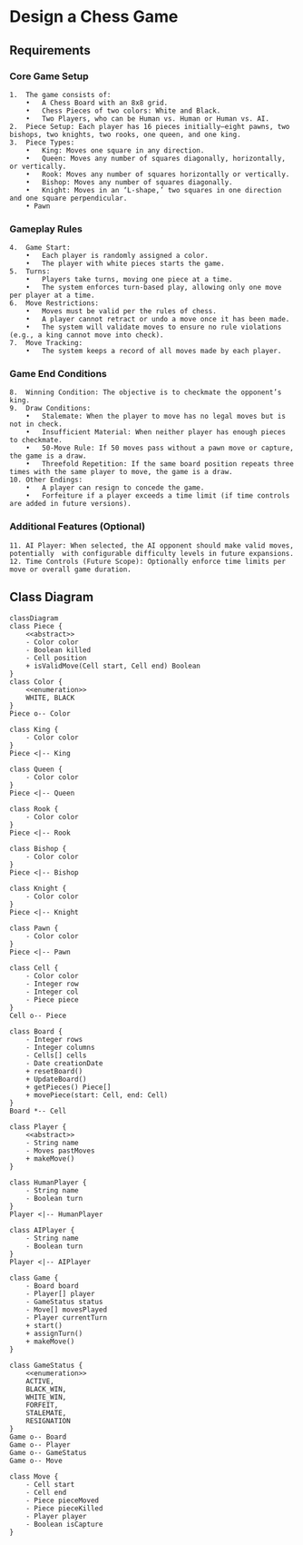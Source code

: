 # Design a Chess Game

## Requirements

### Core Game Setup

	1.	The game consists of:
	    •	A Chess Board with an 8x8 grid.
	    •	Chess Pieces of two colors: White and Black.
	    •	Two Players, who can be Human vs. Human or Human vs. AI.
	2.	Piece Setup: Each player has 16 pieces initially—eight pawns, two bishops, two knights, two rooks, one queen, and one king.
	3.	Piece Types:
        •	King: Moves one square in any direction.
        •	Queen: Moves any number of squares diagonally, horizontally, or vertically.
        •	Rook: Moves any number of squares horizontally or vertically.
        •	Bishop: Moves any number of squares diagonally.
        •	Knight: Moves in an ‘L-shape,’ two squares in one direction and one square perpendicular.
        • Pawn
	    

### Gameplay Rules

	4.	Game Start:
        •	Each player is randomly assigned a color.
        •	The player with white pieces starts the game.
	5.	Turns:
        •	Players take turns, moving one piece at a time.
        •	The system enforces turn-based play, allowing only one move per player at a time.
	6.	Move Restrictions:
        •	Moves must be valid per the rules of chess.
        •	A player cannot retract or undo a move once it has been made.
        •	The system will validate moves to ensure no rule violations (e.g., a king cannot move into check).
	7.	Move Tracking:
	    •	The system keeps a record of all moves made by each player.

### Game End Conditions

	8.	Winning Condition: The objective is to checkmate the opponent’s king.
	9.	Draw Conditions:
        •	Stalemate: When the player to move has no legal moves but is not in check.
        •	Insufficient Material: When neither player has enough pieces to checkmate.
        •	50-Move Rule: If 50 moves pass without a pawn move or capture, the game is a draw.
        •	Threefold Repetition: If the same board position repeats three times with the same player to move, the game is a draw.
	10.	Other Endings:
        •	A player can resign to concede the game.
        •	Forfeiture if a player exceeds a time limit (if time controls are added in future versions).

### Additional Features (Optional)

    11.	AI Player: When selected, the AI opponent should make valid moves, potentially  with configurable difficulty levels in future expansions.
	12.	Time Controls (Future Scope): Optionally enforce time limits per move or overall game duration.


## Class Diagram
```mermaid
classDiagram
class Piece {
    <<abstract>>
    - Color color
    - Boolean killed
    - Cell position
    + isValidMove(Cell start, Cell end) Boolean 
}
class Color {
    <<enumeration>>
    WHITE, BLACK
}
Piece o-- Color

class King {
    - Color color
}
Piece <|-- King

class Queen {
    - Color color
}
Piece <|-- Queen

class Rook {
    - Color color
}
Piece <|-- Rook

class Bishop {
    - Color color
}
Piece <|-- Bishop

class Knight {
    - Color color
}
Piece <|-- Knight

class Pawn {
    - Color color
}
Piece <|-- Pawn

class Cell {
    - Color color
    - Integer row
    - Integer col
    - Piece piece
}
Cell o-- Piece

class Board {
    - Integer rows
    - Integer columns
    - Cells[] cells
    - Date creationDate
    + resetBoard()
    + UpdateBoard()
    + getPieces() Piece[]
    + movePiece(start: Cell, end: Cell)
}
Board *-- Cell

class Player {
    <<abstract>>
    - String name
    - Moves pastMoves
    + makeMove()
}

class HumanPlayer {
    - String name
    - Boolean turn
}
Player <|-- HumanPlayer

class AIPlayer {
    - String name
    - Boolean turn
}
Player <|-- AIPlayer

class Game {
    - Board board
    - Player[] player
    - GameStatus status
    - Move[] movesPlayed 
    - Player currentTurn
    + start()
    + assignTurn()
    + makeMove()
}

class GameStatus {
    <<enumeration>>
    ACTIVE,
    BLACK_WIN,
    WHITE_WIN,
    FORFEIT,
    STALEMATE,
    RESIGNATION
}
Game o-- Board
Game o-- Player
Game o-- GameStatus
Game o-- Move

class Move {
    - Cell start
    - Cell end
    - Piece pieceMoved
    - Piece pieceKilled
    - Player player
    - Boolean isCapture
}
```
